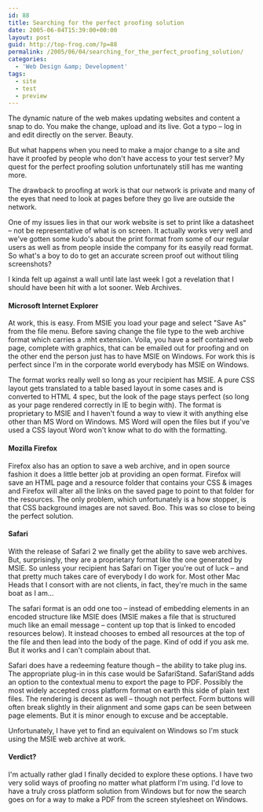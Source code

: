 ```yaml
---
id: 88
title: Searching for the perfect proofing solution
date: 2005-06-04T15:39:00+00:00
layout: post
guid: http://top-frog.com/?p=88
permalink: /2005/06/04/searching_for_the_perfect_proofing_solution/
categories:
  - 'Web Design &amp; Development'
tags:
  - site
  - test
  - preview
---
```

The dynamic nature of the web makes updating websites and content a snap to do. You make the change, upload and its live. Got a typo – log in and edit directly on the server. Beauty.

But what happens when you need to make a major change to a site and have it proofed by people who don't have access to your test server? My quest for the perfect proofing solution unfortunately still has me wanting more.

The drawback to proofing at work is that our network is private and many of the eyes that need to look at pages before they go live are outside the network.

One of my issues lies in that our work website is set to print like a datasheet – not be representative of what is on screen. It actually works very well and we've gotten some kudo's about the print format from some of our regular users as well as from people inside the company for its easyily read format. So what's a boy to do to get an accurate screen proof out without tiling screenshots?

I kinda felt up against a wall until late last week I got a revelation that I should have been hit with a lot sooner. Web Archives.

#### Microsoft Internet Explorer

At work, this is easy. From MSIE you load your page and select "Save As" from the file menu. Before saving change the file type to the web archive format which carries a .mht extension. Voila, you have a self contained web page, complete with graphics, that can be emailed out for proofing and on the other end the person just has to have MSIE on Windows. For work this is perfect since I'm in the corporate world everybody has MSIE on Windows.

The format works really well so long as your recipient has MSIE. A pure CSS layout gets translated to a table based layout in some cases and is converted to HTML 4 spec, but the look of the page stays perfect (so long as your page rendered correctly in IE to begin with). The format is proprietary to MSIE and I haven't found a way to view it with anything else other than MS Word on Windows. MS Word will open the files but if you've used a CSS layout Word won't know what to do with the formatting. 

#### Mozilla Firefox

Firefox also has an option to save a web archive, and in open source fashion it does a little better job at providing an open format. Firefox will save an HTML page and a resource folder that contains your CSS & images and Firefox will alter all the links on the saved page to point to that folder for the resources. The only problem, which unfortunately is a how stopper, is that CSS background images are not saved. Boo. This was so close to being the perfect solution.

#### Safari

With the release of Safari 2 we finally get the ability to save web archives. But, surprisingly, they are a proprietary format like the one generated by MSIE. So unless your recipient has Safari on Tiger you're out of luck – and that pretty much takes care of everybody I do work for. Most other Mac Heads that I consort with are not clients, in fact, they're much in the same boat as I am…

The safari format is an odd one too – instead of embedding elements in an encoded structure like MSIE does (MSIE makes a file that is structured much like an email message – content up top that is linked to encoded resources below). It instead chooses to embed all resources at the top of the file and then lead into the body of the page. Kind of odd if you ask me. But it works and I can't complain about that.

Safari does have a redeeming feature though – the ability to take plug ins. The appropriate plug-in in this case would be SafariStand. SafariStand adds an option to the contextual menu to export the page to PDF. Possibly the most widely accepted cross platform format on earth this side of plain text files. The rendering is decent as well – though not perfect. Form buttons will often break slightly in their alignment and some gaps can be seen between page elements. But it is minor enough to excuse and be acceptable.

Unfortunately, I have yet to find an equivalent on Windows so I'm stuck using the MSIE web archive at work.

#### Verdict?

I'm actually rather glad I finally decided to explore these options. I have two very solid ways of proofing no matter what platform I'm using. I'd love to have a truly cross platform solution from Windows but for now the search goes on for a way to make a PDF from the screen stylesheet on Windows.
